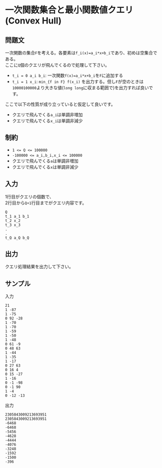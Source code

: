 # 一次関数集合と最小関数値クエリ(Convex Hull)

## 問題文
一次関数の集合`F`を考える。各要素は`f_i(x)=a_i*x+b_i`であり、初めは空集合である。  
ここに`Q`個のクエリが飛んでくるので処理して下さい。

- `t_i = 0 a_i b_i`: 一次関数`f(x)=a_i*x+b_i`を`F`に追加する
- `t_i = 1 x_i`: `min_{f in F} f(x_i)` を出力する。但し`F`が空のときは`10000100000`より大きな値(`long long`に収まる範囲で)を出力すれば良いです。

ここで以下の性質が成り立っていると仮定して良いです。

- クエリで飛んでくる`a_i`は単調非増加
- クエリで飛んでくる`x_i`は単調非減少

## 制約

- `1 <= Q <= 100000`
- `-100000 <= a_i,b_i,x_i <= 100000`
- クエリで飛んでくる`a`は単調非増加
- クエリで飛んでくる`x`は単調非減少

## 入力

1行目がクエリの個数で、  
2行目から`Q+1`行目までがクエリ内容です。
```
Q
t_1 a_1 b_1
t_2 x_2
t_3 x_3
.
.
t_Q a_Q b_Q
```

## 出力

クエリ処理結果を出力して下さい。

## サンプル

入力
```
21
1 -87
1 -75
0 92 -28
1 -70
1 -70
1 -59
1 -50
1 -48
0 61 -9
0 48 63
1 -44
1 -35
1 -17
0 27 63
0 16 4
0 15 -27
1 -16
0 -1 -98
0 -1 90
1 -4
0 -12 -13
```

出力
```
2305843009213693951
2305843009213693951
-6468
-6468
-5456
-4628
-4444
-4076
-3248
-1592
-1500
-396
```
